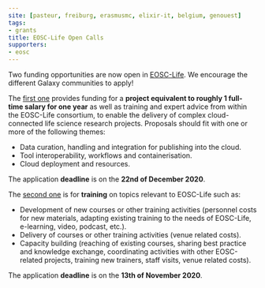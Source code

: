 ```yaml
---
site: [pasteur, freiburg, erasmusmc, elixir-it, belgium, genouest]
tags: 
- grants
title: EOSC-Life Open Calls
supporters:
- eosc
---
```


Two funding opportunities are now open in [EOSC-Life](https://www.eosc-life.eu/). We encourage the different Galaxy communities to apply!

The [first one](https://www.eosc-life.eu/services/open-call/) provides funding for a **project equivalent to roughly 1 full-time salary for one year** as well as training and expert advice from within the EOSC-Life consortium, to enable the delivery of complex cloud-connected life science research projects. Proposals should fit with one or more of the following themes:
- Data curation, handling and integration for publishing into the cloud.
- Tool interoperability, workflows and containerisation.
- Cloud deployment and resources.

The application **deadline** is on the **22nd of December 2020**.

The [second one](https://www.eosc-life.eu/services/open-call-training/) is for **training** on topics relevant to EOSC-Life such as:
- Development of new courses or other training activities (personnel costs for new materials, adapting existing training to the needs of EOSC-Life, e-learning, video, podcast, etc.).
- Delivery of courses or other training activities (venue related costs).
- Capacity building (reaching of existing courses, sharing best practice and knowledge exchange, coordinating activities with other EOSC-related projects, training new trainers, staff visits, venue related costs).

The application **deadline** is on the **13th of November 2020**.

